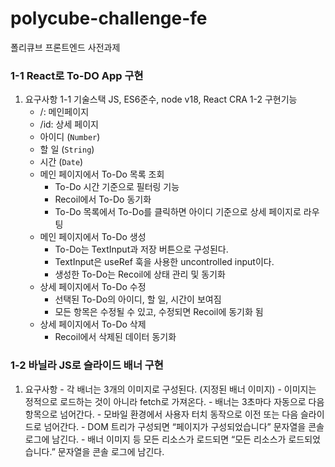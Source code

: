 # polycube-challenge-fe
폴리큐브 프론트엔드 사전과제

### 1-1 React로 To-DO App 구현
1. 요구사항
  1-1 기술스택
     JS, ES6준수, node v18, React CRA
  1-2 구현기능
    - /: 메인페이지
    - /id: 상세 페이지
    - 아이디 (`Number`)
    - 할 일 (`String`)
    - 시간 (`Date`)
    - 메인 페이지에서 To-Do 목록 조회
      - To-Do 시간 기준으로 필터링 기능
      - Recoil에서 To-Do 동기화
      - To-Do 목록에서 To-Do를 클릭하면 아이디 기준으로 상세 페이지로 라우팅
    - 메인 페이지에서 To-Do 생성
      - To-Do는 TextInput과 저장 버튼으로 구성된다.
      - TextInput은 useRef 훅을 사용한 uncontrolled input이다.
      - 생성한 To-Do는 Recoil에 상태 관리 및 동기화
    - 상세 페이지에서 To-Do 수정
      - 선택된 To-Do의 아이디, 할 일, 시간이 보여짐
      - 모든 항목은 수정될 수 있고, 수정되면 Recoil에 동기화 됨
    - 상세 페이지에서 To-Do 삭제
      - Recoil에서 삭제된 데이터 동기화

### 1-2 바닐라 JS로 슬라이드 배너 구현
  1. 요구사항
    - 각 배너는 3개의 이미지로 구성된다. (지정된 배너 이미지)
    - 이미지는 정적으로 로드하는 것이 아니라 fetch로 가져온다.
    - 배너는 3초마다 자동으로 다음 항목으로 넘어간다.
    - 모바일 환경에서 사용자 터치 동작으로 이전 또는 다음 슬라이드로 넘어간다.
    - DOM 트리가 구성되면 “페이지가 구성되었습니다” 문자열을 콘솔 로그에 남긴다.
    - 배너 이미지 등 모든 리소스가 로드되면 “모든 리소스가 로드되었습니다.” 문자열을 콘솔 로그에 남긴다.
